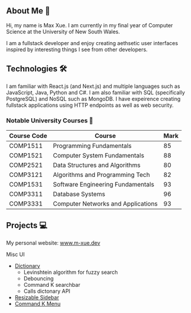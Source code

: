 ## About Me 🌟
Hi, my name is Max Xue. I am currently in my final year of Computer Science at the University of New South Wales. 

I am a fullstack developer and enjoy creating aethsetic user interfaces inspired by interesting things I see from other developers.

## Technologies 🛠️

I am familiar with React.js (and Next.js) and multiple languages such as JavaScript, Java, Python and C#. I am also familiar with SQL (specifically PostgreSQL) and NoSQL such as MongoDB. I have expeirence creating fullstack applications using HTTP endpoints as well as web security.

### Notable University Courses 📖

Course Code | Course | Mark
-|-|-
COMP1511 | Programming Fundamentals | 85
COMP1521 | Computer System Fundamentals | 88
COMP2521 | Data Structures and Algorithms | 80
COMP3121 | Algorithms and Programming Tech | 82
COMP1531 | Software Engineering Fundamentals | 93
COMP3311 | Database Systems | 96
COMP3331 | Computer Networks and Applications | 93 


## Projects 💻

My personal website: www.m-xue.dev

Misc UI

- [Dictionary](https://github.com/M-Xue/react-mini-projects/tree/main/debounce-fuzzy-search)
  - Levinshtein algorithm for fuzzy search
  - Debouncing
  - Command K searchbar
  - Calls dictonary API
- [Resizable Sidebar](https://github.com/M-Xue/react-mini-projects/tree/main/resizeable-sidebar)
- [Command K Menu](https://github.com/M-Xue/react-mini-projects/tree/main/command-k-menu/src)
